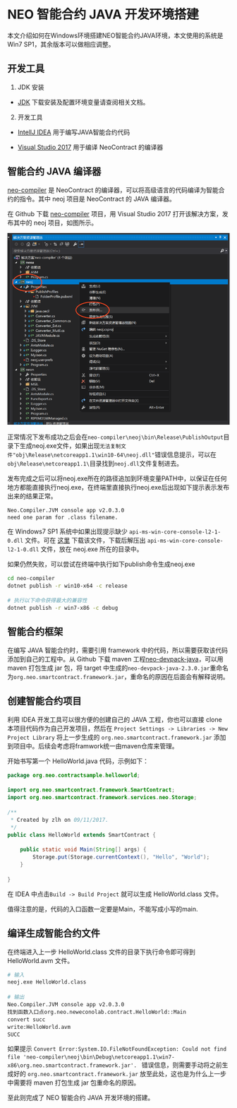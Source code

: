 # NEO 智能合约 JAVA 开发环境搭建

本文介绍如何在Windows环境搭建NEO智能合约JAVA环境，本文使用的系统是Win7 SP1，其余版本可以做相应调整。

## 开发工具

1. JDK 安装

- [JDK](http://www.oracle.com/technetwork/java/javase/downloads/jdk8-downloads-2133151.html) 下载安装及配置环境变量请查阅相关文档。

2. 开发工具

- [IntellJ IDEA](https://www.jetbrains.com/idea/) 用于编写JAVA智能合约代码

- [Visual Studio 2017](https://www.visualstudio.com/downloads/) 用于编译 NeoContract 的编译器

## 智能合约 JAVA 编译器

[neo-compiler](https://github.com/neo-project/neo-compiler) 是 NeoContract 的编译器，可以将高级语言的代码编译为智能合约的指令。其中 neoj 项目是 NeoContract 的 JAVA 编译器。


在 Github 下载 [neo-compiler](https://github.com/neo-project/neo-compiler) 项目，用 Visual Studio 2017 打开该解决方案，发布其中的 neoj 项目，如图所示。

![](./assets/img/helloworld/publish-neoj-exe-with-vs.png)

正常情况下发布成功之后会在`neo-compiler\neoj\bin\Release\PublishOutput`目录下生成neoj.exe文件，如果出现`无法复制文件"obj\Release\netcoreapp1.1\win10-64\neoj.dll"`错误信息提示，可以在`obj\Release\netcoreapp1.1\`目录找到`neoj.dll`文件复制进去。


发布完成之后可以将neoj.exe所在的路径追加到环境变量PATH中，以保证在任何地方都能直接执行neoj.exe，在终端里直接执行neoj.exe后出现如下提示表示发布出来的结果正常。

```
Neo.Compiler.JVM console app v2.0.3.0
need one param for .class filename.
```

在 Windows7 SP1 系统中如果出现提示缺少 `api-ms-win-core-console-l2-1-0.dll` 文件。可在 [这里](https://cn.dll-files.com/api-ms-win-core-console-l2-1-0.dll.html) 下载该文件，下载后解压出 `api-ms-win-core-console-l2-1-0.dll` 文件，放在 neoj.exe 所在的目录中。

如果仍然失败，可以尝试在终端中执行如下publish命令生成neoj.exe

```bash
cd neo-compiler
dotnet publish -r win10-x64 -c release

# 执行以下命令获得最大的兼容性
dotnet publish -r win7-x86 -c debug
```

## 智能合约框架

在编写 JAVA 智能合约时，需要引用 framework 中的代码，所以需要获取该代码添加到自己的工程中。从 Github 下载 maven 工程[neo-devpack-java](https://github.com/neo-project/neo-devpack-java)，可以用 maven 打包生成 jar 包，将 target 中生成的`neo-devpack-java-2.3.0.jar`重命名为`org.neo.smartcontract.framework.jar`，重命名的原因在后面会有解释说明。

## 创建智能合约项目

利用 IDEA 开发工具可以很方便的创建自己的 JAVA 工程，你也可以直接 clone 本项目代码作为自己开发项目，然后在 `Project Settings -> Libraries -> New Project Library` 将上一步生成的 `org.neo.smartcontract.framework.jar` 添加到项目中。后续会考虑将framwork统一由maven仓库来管理。

开始书写第一个 HelloWorld.java 代码，示例如下：

```java
package org.neo.contractsample.helloworld;

import org.neo.smartcontract.framework.SmartContract;
import org.neo.smartcontract.framework.services.neo.Storage;

/**
 * Created by zlh on 09/11/2017.
 */
public class HelloWorld extends SmartContract {

    public static void Main(String[] args) {
        Storage.put(Storage.currentContext(), "Hello", "World");
    }
    
}

```

在 IDEA 中点击`Build -> Build Project` 就可以生成 HelloWorld.class 文件。

值得注意的是，代码的入口函数一定要是Main，不能写成小写的main.

## 编译生成智能合约文件

在终端进入上一步 HelloWorld.class 文件的目录下执行命令即可得到 HelloWorld.avm 文件。

```bash
# 输入
neoj.exe HelloWorld.class

# 输出
Neo.Compiler.JVM console app v2.0.3.0
找到函数入口点org.neo.neweconolab.contract.HelloWorld::Main
convert succ
write:HelloWorld.avm
SUCC

```

如果提示 `Convert Error:System.IO.FileNotFoundException: Could not find file 'neo-compiler\neoj\bin\Debug\netcoreapp1.1\win7-x86\org.neo.smartcontract.framework.jar'.
` 错误信息，则需要手动将之前生成好的 `org.neo.smartcontract.framework.jar` 放至此处，这也是为什么上一步中需要将 maven 打包生成 jar 包重命名的原因。


至此则完成了 NEO 智能合约 JAVA 开发环境的搭建。

